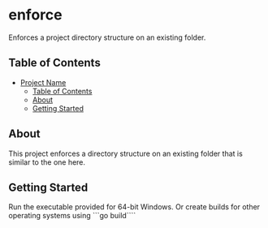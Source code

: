 # enforce

Enforces a project directory structure on an existing folder.

## Table of Contents

- [Project Name](#project-name)
  - [Table of Contents](#table-of-contents)
  - [About](#about)
  - [Getting Started](#getting-started)

## About

This project enforces a directory structure 
on an existing folder that is similar to the one here.

## Getting Started

Run the executable provided for 64-bit Windows. Or create builds
for other operating systems using ```go build````